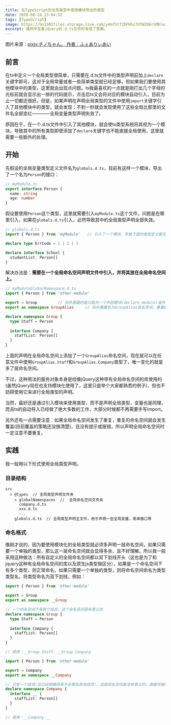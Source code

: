 ```yaml
---
title: 在TypeScript的全局类型中使用模块导出的类型
date: 2020-08-24 13:04:52
tags: [TypeScript]
image: https://bn1302files.storage.live.com/y4m7Stf2DFHbz7UTWZ86rSMDle3qF8j3cVRcDlOXahMpXcnJPoapGVfGTA6TDctvrVHd3g2abx-MSqWj_m5M6VgVhx2--q1ezN9u8QBqCTveqR9TIbE7hM7YW72iYJlNQ84TMRTxbUEU_ZuOsOU99WjWZbPqqjCAMeBAh0JS6n5bGWRmth5cGqPl7pCSgIAhh3o?width=1024&height=553&cropmode=none
excerpt: 偶然中在看jQuery的.d.ts文件时发现了答案。
---
```


图片来源：[pixiv:チノちゃん。 作者：ふぇありぃあい](https://www.pixiv.net/artworks/79134582)

## 前言

在ts中定义一个全局类型很简单，只需要在.d.ts文件中的类型声明前加上`declare`关键字即可。这对于全局常量或者一些简单类型就已经足够，但如果我们要使用其他模块中的类型，这里就会出现点问题。ts我最喜欢的一点就是刚打出几个字母的光标前就会显示出一排的代码提示，点击后ts又会将对应的模块自动引入，目前为止一切都还很好。但是，如果声明在声明全局类型的文件中使用`import`关键字引入了其他模块中的类型，就会发现：不到一秒就会发现使用了这些全局比那里的文件名全部变红————全局变量类型声明失效了。

原因在于，在一个.d.ts文件中引入了其他模块，就会使ts类型系统将其视为一个模块，导致其中的所有类型即使添加了`declare`关键字也不能直接全局使用，这里就需要一些额外的处理。

## 开始

先假设的全局变量类型定义文件名为`globals.d.ts`，目前有这样一个模块，导出了一个名为`Person`的接口：
``` ts
// myModule.ts
export interface Person {
  name: string
  age: number
}
```

假设要使用`Person`这个类型，这里就需要引入`myModule.ts`这个文件，问题是在哪里引入，如果在`globals.d.ts`引入，必然导致其中的全局类型声明全部失效。

``` ts
// globals.d.ts
import { Person } from 'myModule'   // 引入了一个模块，导致下面的类型定义都无法全局使用

declare type ErrCode = 1 | 2 | 3

declare interface School {
  studentList: Person[]
}
```

解决办法是：__需要在一个全局命名空间声明文件中引入，并将其放在全局命名空间上。__

``` ts
// myModuleGlobalNamespace.d.ts
import { Person } from 'other-module'

export = Group         // 向外暴露的值只能为一个外部模块(declare module)或外部命名空间(declare namespace)，且只能暴露一个
export as namespace GroupAlias     // 向外暴露名为GroupAlias命名空间，暴露的内容为export = 的值，这里可以理解为给Group起了一个别名。可以和要暴露的类型名相同

declare namespace Group {
  type Staff = Person
  
  interface Company {
    staffList: Person[]
  }  
}
```

上面的声明在全局命名空间上添加了一个`GroupAlias`命名空间，现在就可以在任意文件中使用`GroupAlias.Staff`和`GroupAlias.Company`类型了，唯一变化的就是多了层命名空间。

不过，这种用法的服务对象本身是给像jQuery这种带有全局命名空间的库使用的(虽然jQuery现在也支持模块化使用了，这里只是举个大家都熟悉的例子)，但也不妨碍使用它来进行全局类型的声明。

当然，最好还是通过引入模块来使用类型，而不是声明全局类型，变量也是同理，而且ts的自动导入已经做了绝大多数的工作，大部分时候都不再需要手写import。

另外还有一点需要注意：如果全局命名空间发生了重复，重复的命名空间就会发生覆盖(目前覆盖的策略还没搞清楚)，且没有提示或报错，所以声明全局命名空间时一定注意不要重复。

## 实践

我一般用以下形式使用全局类型声明。

### 目录结构

```
src
  > @types  // 全局类型声明文件夹
    > globalNamespaces  //  全局命名空间文件夹
      company.d.ts
      xxx.d.ts
      ...
    globals.d.ts  // 全局类型声明主文件，用于声明一些全局变量，简单接口等
```

### 命名格式

像刚才说的，因为要使用模块化的全局类型就必须多声明一层命名空间，如果只需要一个单独的类型，那么这一层命名空间就会显得多余，且不好理解。所以我一般采用这种做法：所有自定义的全局命名空间都以双下划线开头（这也是为了和jquery这种有全局命名空间的库以及原生js类型做区分），如果是一个命名空间下有多个类型，则正常命名，如果只需要一个单独的类型，则将命名空间命名为类型类型名，将类型命名为双下划线，例如：
``` ts
import { Person } from 'other-module'

export = Group
export as namespace __Group

// 一个命名空间下有两个成员，这个命名空间是有意义的
declare namespace Group {
  type Staff = Person
  
  interface Company {
    staffList: Person[]
  }  
}

// 使用：__Group.Staff、__Group.Company
```

``` ts
import { Person } from 'other-module'

export = Company
export as namespace __Company

// 只有一个成员(且已经明确将来不会增加其他成员)，这层命名空间是没有意义的，直接将接口名作为命名空间名
declare namespace Company {  
  interface __ {
    staffList: Person[]
  }  
}

// 使用：__Company.__
```